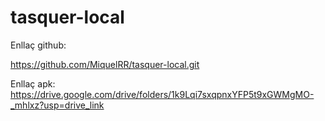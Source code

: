 # tasquer-local

Enllaç github:

https://github.com/MiquelRR/tasquer-local.git

Enllaç apk:
https://drive.google.com/drive/folders/1k9Lqi7sxqpnxYFP5t9xGWMgMO-_mhlxz?usp=drive_link